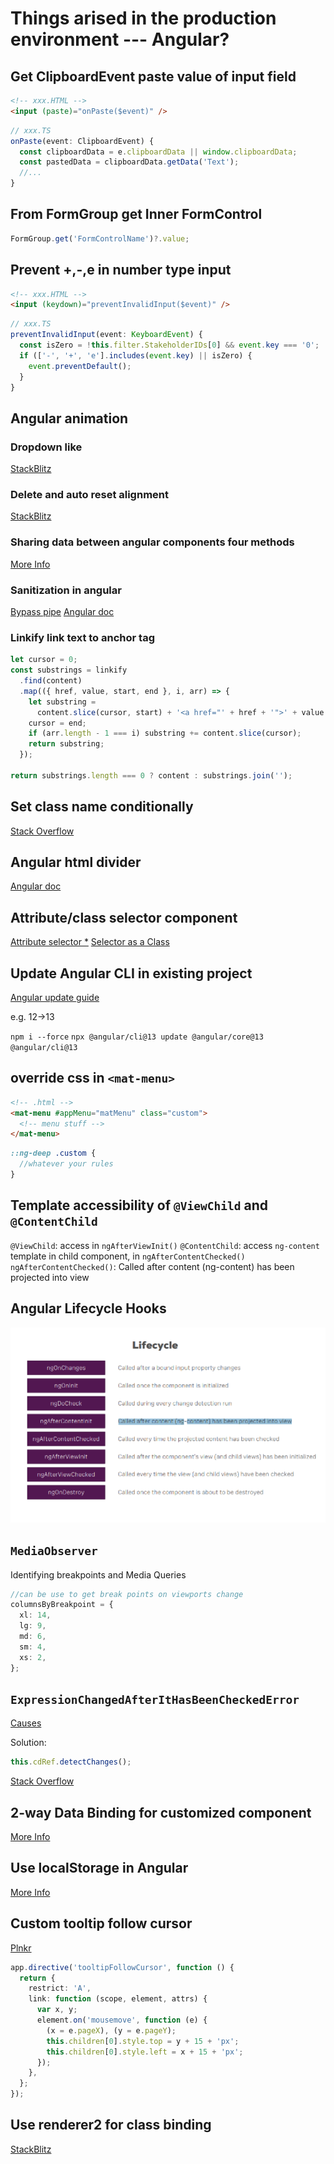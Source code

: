 # Things arised in the production environment --- Angular?

## Get ClipboardEvent paste value of input field

```html
<!-- xxx.HTML -->
<input (paste)="onPaste($event)" />
```

```ts
// xxx.TS
onPaste(event: ClipboardEvent) {
  const clipboardData = e.clipboardData || window.clipboardData;
  const pastedData = clipboardData.getData('Text');
  //...
}
```

## From FormGroup get Inner FormControl

```ts
FormGroup.get('FormControlName')?.value;
```

## Prevent +,-,e in number type input

```html
<!-- xxx.HTML -->
<input (keydown)="preventInvalidInput($event)" />
```

```ts
// xxx.TS
preventInvalidInput(event: KeyboardEvent) {
  const isZero = !this.filter.StakeholderIDs[0] && event.key === '0';
  if (['-', '+', 'e'].includes(event.key) || isZero) {
    event.preventDefault();
  }
}
```

## Angular animation

### Dropdown like

[StackBlitz](https://stackblitz.com/edit/animated-div-height?file=src%2Fapp%2Fapp.component.ts)

### Delete and auto reset alignment

[StackBlitz](https://stackblitz.com/edit/angular-flex-animate-firefox?file=src%2Fapp%2Fapp.component.ts)

### Sharing data between angular components four methods

[More Info](https://fireship.io/lessons/sharing-data-between-angular-components-four-methods/)

### Sanitization in angular

[Bypass pipe](https://medium.com/@swarnakishore/angular-safe-pipe-implementation-to-bypass-domsanitizer-stripping-out-content-c1bf0f1cc36b)
[Angular doc](https://angular.io/api/platform-browser/DomSanitizer)

### Linkify link text to anchor tag

```ts
let cursor = 0;
const substrings = linkify
  .find(content)
  .map(({ href, value, start, end }, i, arr) => {
    let substring =
      content.slice(cursor, start) + '<a href="' + href + '">' + value + '</a>';
    cursor = end;
    if (arr.length - 1 === i) substring += content.slice(cursor);
    return substring;
  });

return substrings.length === 0 ? content : substrings.join('');
```

## Set class name conditionally

[Stack Overflow](https://stackoverflow.com/questions/35269179/angular-conditional-class-with-ngclass)

## Angular html divider

[Angular doc](https://material.angular.io/components/divider/overview)

## Attribute/class selector component

[Attribute selector \*](https://medium.com/javascript-everyday/when-to-use-an-attribute-selector-for-angular-components-7e788ba1bfe7)
[Selector as a Class](https://www.pluralsight.com/guides/understanding-the-purpose-and-use-of-the-selector-in-angular)

## Update Angular CLI in existing project

[Angular update guide](https://update.angular.io/)

e.g. 12->13

`npm i --force`
`npx @angular/cli@13 update @angular/core@13 @angular/cli@13`

## override css in `<mat-menu>`

```html
<!-- .html -->
<mat-menu #appMenu="matMenu" class="custom">
  <!-- menu stuff -->
</mat-menu>
```

```scss
::ng-deep .custom {
  //whatever your rules
}
```

## Template accessibility of `@ViewChild` and `@ContentChild`

`@ViewChild`: access in `ngAfterViewInit()`
`@ContentChild`: access `ng-content` template in child component, in `ngAfterContentChecked()`
`ngAfterContentChecked()`: Called after content (ng-content) has been projected into view

## Angular Lifecycle Hooks

![This is an image](/contents/images/lifecycleHooks.png)

## `MediaObserver`

Identifying breakpoints and Media Queries

```ts
//can be use to get break points on viewports change
columnsByBreakpoint = {
  xl: 14,
  lg: 9,
  md: 6,
  sm: 4,
  xs: 2,
};
```

## `ExpressionChangedAfterItHasBeenCheckedError`

[Causes](https://angular.io/errors/NG0100)

Solution:

```ts
this.cdRef.detectChanges();
```

[Stack Overflow](https://stackoverflow.com/questions/39787038/how-to-manage-angular2-expression-has-changed-after-it-was-checked-exception-w/39787056#39787056)

## 2-way Data Binding for customized component

[More Info](https://blog.thoughtram.io/angular/2016/10/13/two-way-data-binding-in-angular-2.html)

## Use localStorage in Angular

[More Info](https://medium.com/@nixonaugustine5/localstorage-and-sessionstorage-in-angular-app-65cda19283a0)

## Custom tooltip follow cursor

[Plnkr](https://plnkr.co/edit/8p02DDId5ysgRnkgoSBT?preview)

```ts
app.directive('tooltipFollowCursor', function () {
  return {
    restrict: 'A',
    link: function (scope, element, attrs) {
      var x, y;
      element.on('mousemove', function (e) {
        (x = e.pageX), (y = e.pageY);
        this.children[0].style.top = y + 15 + 'px';
        this.children[0].style.left = x + 15 + 'px';
      });
    },
  };
});
```

## Use renderer2 for class binding

[StackBlitz](https://stackblitz.com/edit/angular-2qtml4?file=src%2Fapp%2Fapp.component.ts)

